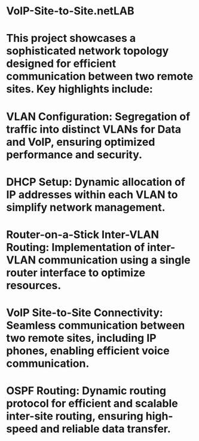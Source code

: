 # VoIP-Site-to-Site.netLAB
# This project showcases a sophisticated network topology designed for efficient communication between two remote sites. Key highlights include:

# VLAN Configuration: Segregation of traffic into distinct VLANs for Data and VoIP, ensuring optimized performance and security.
# DHCP Setup: Dynamic allocation of IP addresses within each VLAN to simplify network management.
# Router-on-a-Stick Inter-VLAN Routing: Implementation of inter-VLAN communication using a single router interface to optimize resources.
# VoIP Site-to-Site Connectivity: Seamless communication between two remote sites, including IP phones, enabling efficient voice communication.
# OSPF Routing: Dynamic routing protocol for efficient and scalable inter-site routing, ensuring high-speed and reliable data transfer.
